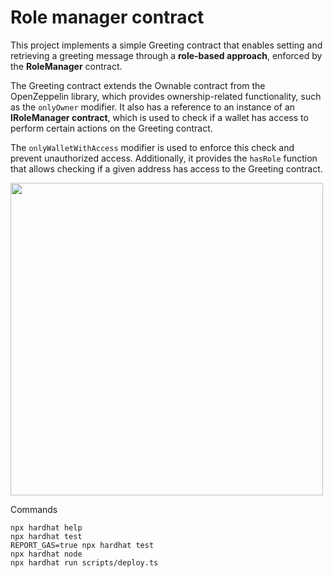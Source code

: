 # Role manager contract

This project implements a simple Greeting contract that enables setting and retrieving a greeting message through a **role-based approach**, enforced by the **RoleManager** contract.

The Greeting contract extends the Ownable contract from the OpenZeppelin library, which provides ownership-related functionality, such as the `onlyOwner` modifier. It also has a reference to an instance of an **IRoleManager contract**, which is used to check if a wallet has access to perform certain actions on the Greeting contract.

The `onlyWalletWithAccess` modifier is used to enforce this check and prevent unauthorized access. Additionally, it provides the `hasRole` function that allows checking if a given address has access to the Greeting contract.

<img src="https://user-images.githubusercontent.com/12386682/215308316-a06852ca-cc57-4a8d-9645-839ff0d87ab3.png" width="500px" />

Commands

```shell
npx hardhat help
npx hardhat test
REPORT_GAS=true npx hardhat test
npx hardhat node
npx hardhat run scripts/deploy.ts
```
